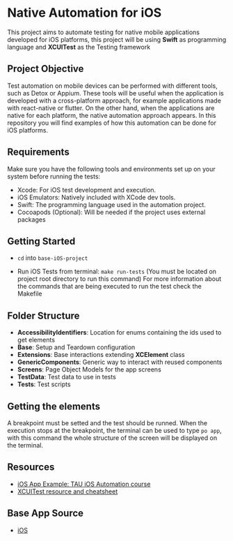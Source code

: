 # Native Automation for iOS

This project aims to automate testing for native mobile applications developed for iOS platforms, this project will be using **Swift** as programming language and **XCUITest** as the Testing framework

## Project Objective

Test automation on mobile devices can be performed with different tools, such as Detox or Appium. These tools will be useful when the application is developed with a cross-platform approach, for example applications made with react-native or flutter. On the other hand, when the applications are native for each platform, the native automation approach appears. In this repository you will find examples of how this automation can be done for iOS platforms.

## Requirements
Make sure you have the following tools and environments set up on your system before running the tests:
  - Xcode: For iOS test development and execution.
  - iOS Emulators: Natively included with XCode dev tools.
  - Swift: The programming language used in the automation project.
  - Cocoapods (Optional): Will be needed if the project uses external packages

## Getting Started
- `cd` into `base-iOS-project`

- Run iOS Tests from terminal: ```make run-tests``` (You must be located on project root directory to run this command)
For more information about the commands that are being executed to run the test check the Makefile

## Folder Structure
- **AccessibilityIdentifiers**: Location for enums containing the ids used to get elements
- **Base**: Setup and Teardown configuration
- **Extensions**: Base interactions extending **XCElement** class
- **GenericComponents**: Generic way to interact with reused components
- **Screens**: Page Object Models for the app screens
- **TestData**: Test data to use in tests
- **Tests**: Test scripts

## Getting the elements
A breakpoint must be setted and the test should be runned.
When the execution stops at the breakpoint, the terminal can be used to type `po app`, with this command the whole structure of the screen will be displayed on the terminal.

## Resources
- [iOS App Example: TAU iOS Automation course](https://testautomationu.applitools.com/introduction-to-ios-test-automation-with-xcuitest/)
- [XCUITest resource and cheatsheet](https://www.hackingwithswift.com/articles/148/xcode-ui-testing-cheat-sheet)

## Base App Source
- [iOS](https://github.com/Shashikant86/XCUITest-TAU)